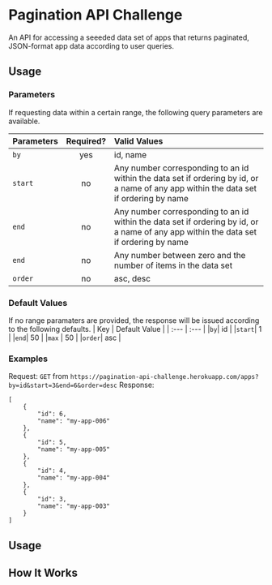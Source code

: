# Pagination API Challenge
An API for accessing a seeeded data set of apps that returns paginated, JSON-format app data according to user queries. 

## Usage

### Parameters 
If requesting data within a certain range, the following query parameters are available. 

| Parameters       | Required?     | Valid Values|
| :------------- | :----------: | :----------- |
|  `by` | yes   | id, name    |
|  `start` | no   | Any number corresponding to an id within the data set if ordering by id, or a name of any app within the data set if ordering by name    |
|  `end` | no   | Any number corresponding to an id within the data set if ordering by id, or a name of any app within the data set if ordering by name     |
|  `end` | no   | Any number between zero and the number of items in the data set    |
|  `order` | no   | asc, desc    |

### Default Values
If no range paramaters are provided, the response will be issued according to the following defaults. 
| Key | Default Value |
| :--- | :--- |
|`by`| id |
|`start`| 1 |
|`end`| 50 |
|`max` | 50 |
|`order`| asc |

### Examples

Request: `GET` from `https://pagination-api-challenge.herokuapp.com/apps?by=id&start=3&end=6&order=desc` 
Response: 
```
[
    {
        "id": 6,
        "name": "my-app-006"
    },
    {
        "id": 5,
        "name": "my-app-005"
    },
    {
        "id": 4,
        "name": "my-app-004"
    },
    {
        "id": 3,
        "name": "my-app-003"
    }
]
```

## Usage

## How It Works
